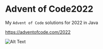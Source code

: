 # Advent of Code2022

My `Advent of Code` solutions for 2022 in Java 

https://adventofcode.com/2022

![Alt Text](https://eduherminio.github.io/assets/images/2020-11-26-getting-ready-for-aoc-2020/aoc_2015.gif)
